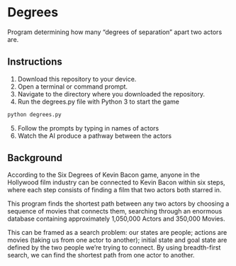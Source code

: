 # Degrees
Program determining how many “degrees of separation” apart two actors are.

## Instructions
1. Download this repository to your device.
2. Open a terminal or command prompt.
3. Navigate to the directory where you downloaded the repository.
4. Run the degrees.py file with Python 3 to start the game

```bash
python degrees.py
```

5. Follow the prompts by typing in names of actors
6. Watch the AI produce a pathway between the actors

## Background
According to the Six Degrees of Kevin Bacon game, anyone in the Hollywood film industry can be connected to Kevin Bacon within six steps, where each step consists of finding a film that two actors both starred in.

This program finds the shortest path between any two actors by choosing a sequence of movies that connects them, searching through an enormous database containing approximately 1,050,000 Actors and 350,000 Movies.

This can be framed as a search problem: our states are people; actions are movies (taking us from one actor to another); initial state and goal state are defined by the two people we’re trying to connect. By using breadth-first search, we can find the shortest path from one actor to another.
